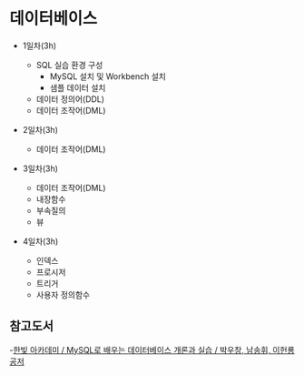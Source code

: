 # 데이터베이스
* 1일차(3h)
	- SQL 실습 환경 구성
		- MySQL 설치 및 Workbench 설치
		- 샘플 데이터 설치
	- 데이터 정의어(DDL)
	- 데이터 조작어(DML)
		
* 2일차(3h)
	- 데이터 조작어(DML)
		
* 3일차(3h)
	- 데이터 조작어(DML)
	- 내장함수 
	- 부속질의
	- 뷰
		
* 4일차(3h)
	- 인덱스
	- 프로시저 
	- 트리거
	- 사용자 정의함수 
	
## 참고도서

-[한빛 아카데미 / MySQL로 배우는 데이터베이스 개론과 실습 / 박우창, 남송휘, 이헌룡 공저](http://www.yes24.com/Product/Goods/77724190)